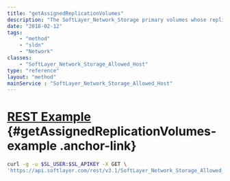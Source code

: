 ```yaml
---
title: "getAssignedReplicationVolumes"
description: "The SoftLayer_Network_Storage primary volumes whose replicas are allowed access."
date: "2018-02-12"
tags:
    - "method"
    - "sldn"
    - "Network"
classes:
    - "SoftLayer_Network_Storage_Allowed_Host"
type: "reference"
layout: "method"
mainService : "SoftLayer_Network_Storage_Allowed_Host"
---
```


# [REST Example](#getAssignedReplicationVolumes-example) <a href="/article/rest/"><i class="fas fa-question"></i></a> {#getAssignedReplicationVolumes-example .anchor-link} 
```bash
curl -g -u $SL_USER:$SL_APIKEY -X GET \
'https://api.softlayer.com/rest/v3.1/SoftLayer_Network_Storage_Allowed_Host/{SoftLayer_Network_Storage_Allowed_HostID}/getAssignedReplicationVolumes'
```
